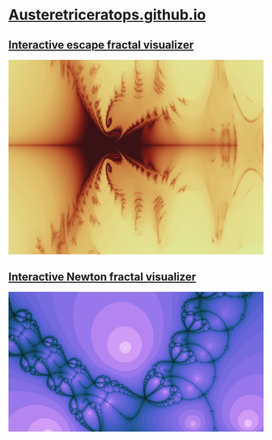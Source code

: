 # [Austeretriceratops.github.io](https://austeretriceratops.github.io/)

## [Interactive escape fractal visualizer](https://austeretriceratops.github.io/escape-fractals/)
![A screenshot from an interactive escape fractal demo](assets/escapefractal.png?raw=true)

## [Interactive Newton fractal visualizer](https://austeretriceratops.github.io/escape-fractals/)
![A screenshot from an interactive Newton fractal demo](assets/newtonfractal.png?raw=true)